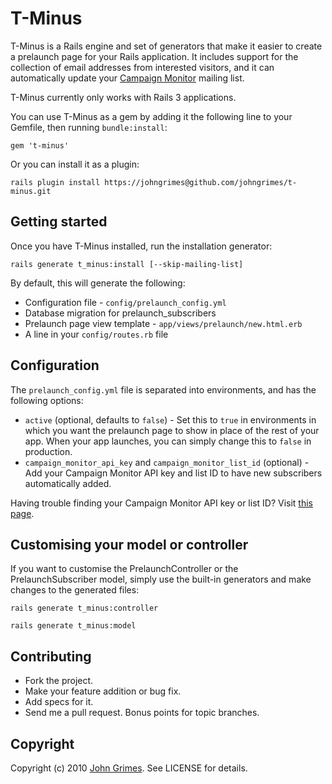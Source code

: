 # T-Minus

T-Minus is a Rails engine and set of generators that make it easier to
create a prelaunch page for your Rails application. It includes support
for the collection of email addresses from interested visitors, and it
can automatically update your [Campaign Monitor](http://www.campaignmonitor.com/) 
mailing list.

T-Minus currently only works with Rails 3 applications.

You can use T-Minus as a gem by adding it the following line to your
Gemfile, then running `bundle:install`:

    gem 't-minus'

Or you can install it as a plugin:

    rails plugin install https://johngrimes@github.com/johngrimes/t-minus.git

## Getting started

Once you have T-Minus installed, run the installation generator:

    rails generate t_minus:install [--skip-mailing-list]

By default, this will generate the following:

* Configuration file - `config/prelaunch_config.yml`
* Database migration for prelaunch_subscribers
* Prelaunch page view template - `app/views/prelaunch/new.html.erb`
* A line in your `config/routes.rb` file

## Configuration

The `prelaunch_config.yml` file is separated into environments, and has
the following options:

* `active` (optional, defaults to `false`) - Set this to `true` in environments in which you want the
  prelaunch page to show in place of the rest of your app. When your app
  launches, you can simply change this to `false` in production.
* `campaign_monitor_api_key` and `campaign_monitor_list_id` (optional) -
  Add your Campaign Monitor API key and list ID to have new subscribers
  automatically added. 

Having trouble finding your Campaign Monitor API key or list ID? Visit
[this page](http://www.campaignmonitor.com/api/required/).

## Customising your model or controller

If you want to customise the PrelaunchController or the
PrelaunchSubscriber model, simply use the built-in generators and make
changes to the generated files:

    rails generate t_minus:controller

    rails generate t_minus:model

## Contributing
 
* Fork the project.
* Make your feature addition or bug fix.
* Add specs for it.
* Send me a pull request. Bonus points for topic branches.

## Copyright

Copyright (c) 2010 [John Grimes](http://www.smallspark.com.au/about/). See LICENSE for details.
